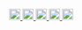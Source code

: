 <p align="left">
  <a href="https://github.com/R35691">
    <img height="20" src="https://komarev.com/ghpvc/?username=R35691" />
  </a>
  <a href="https://github.com/R35691">
    <img height="20" src="https://img.shields.io/github/followers/R35691?label=follow&logo=github&style=flat" />
  </a>
  <a href="http://qiita.com/R35691">
    <img height="20" src="https://qiita-badge.apiapi.app/s/R35691/posts.svg" />
  </a>
  <a href="http://qiita.com/R35691">
    <img height="20" src="https://qiita-badge.apiapi.app/s/R35691/contributions.svg" />
  </a>
  <a href="https://zenn.dev/R35691">
    <img height="20" src="https://badgen.org/img/zenn/R35691/articles?style=plastic" />
  </a>
</p>

